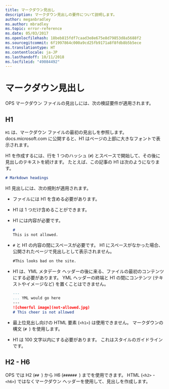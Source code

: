 ```yaml
---
title: マークダウン見出し
description: マークダウン見出しの要件について説明します。
author: meganbradley
ms.author: mbradley
ms.topic: error-reference
ms.date: 05/03/2017
ms.openlocfilehash: 18beb815fdf7caad3e8e675e8d79853d8a5688f2
ms.sourcegitcommit: 6f1997864c000a9cd25fb9171a8f8fdb8b5b5ece
ms.translationtype: HT
ms.contentlocale: ja-JP
ms.lasthandoff: 10/11/2018
ms.locfileid: "49084492"
---
```

# <a name="markdown-headings"></a>マークダウン見出し

OPS マークダウン ファイルの見出しには、次の検証要件が適用されます。

## <a name="h1"></a>H1

`H1` は、マークダウン ファイルの最初の見出しを参照します。 docs.microsoft.com に公開すると、H1 はページの上部に大きなフォントで表示されます。

H1 を作成するには、行を 1 つのハッシュ (`#`) とスペースで開始して、その後に見出しのテキストを続けます。 たとえば、この記事の H1 は次のようになります。

```md
# Markdown headings
```

H1 見出しには、次の規則が適用されます。

- ファイルには H1 を含める必要があります。
- H1 は 1 つだけ含めることができます。
- H1 には内容が必要です。

  ```markdown
  # 
  This is not allowed.
  ```
- `#` と H1 の内容の間にスペースが必要です。 H1 にスペースがなかった場合、公開されたページで見出しとして表示されません。

  ```markdown
  #This looks bad on the site.
  ```
- H1 は、YML メタデータ ヘッダーの後に来る、ファイルの最初のコンテンツにする必要があります。 YML ヘッダーの終端と H1 の間にコンテンツ (テキストやイメージなど) を置くことはできません。

  ```markdown
  ---
  ... YML would go here
  ---
  ![cheerful image](not-allowed.jpg)
  # This cheer is not allowed
  ```
- 最上位見出し向けの HTML 要素 (`<h1>`) は使用できません。 マークダウンの構文 (`# `) を使用します。
- H1 は 100 文字以内にする必要があります。 これはスタイルのガイドラインです。

## <a name="h2---h6"></a>H2 - H6

OPS では H2 (`## `) から H6 (`###### `) までを使用できます。 HTML (`<h2>` - `<h6>`) ではなくマークダウン ヘッダーを使用して、見出しを作成します。
